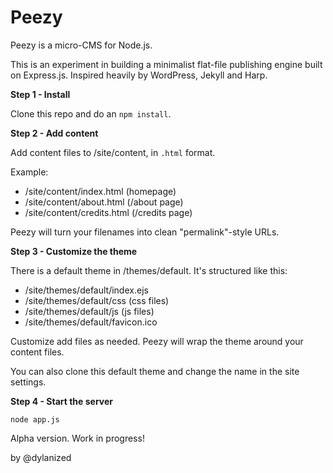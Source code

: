# Peezy

Peezy is a micro-CMS for Node.js. 

This is an experiment in building a minimalist flat-file publishing engine built on Express.js. Inspired heavily by WordPress, Jekyll and Harp.

**Step 1 - Install**

Clone this repo and do an ```npm install```.

**Step 2 - Add content**

Add content files to /site/content, in ```.html``` format.

Example:

- /site/content/index.html (homepage)
- /site/content/about.html (/about page)
- /site/content/credits.html (/credits page)

Peezy will turn your filenames into clean "permalink"-style URLs. 

**Step 3 - Customize the theme**

There is a default theme in /themes/default. It's structured like this:

- /site/themes/default/index.ejs
- /site/themes/default/css (css files)
- /site/themes/default/js (js files)
- /site/themes/default/favicon.ico 

Customize add files as needed. Peezy will wrap the theme around your content files.

You can also clone this default theme and change the name in the site settings.

**Step 4 - Start the server**

```node app.js```

Alpha version. Work in progress!

by @dylanized

